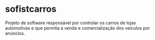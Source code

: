 sofistcarros
============

Projeto de software responsável por controlar os carros de lojas automotivas e que permita a venda e comercialização dos veículos por anúncios.
